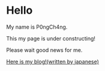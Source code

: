 # Hello
My name is P0ngCh4ng.

This my page is under constructing!

Please wait good news for me.

[Here is my blog!(written by japanese)](https://p0ngch4ng.github.io/)
